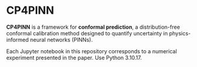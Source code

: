 # CP4PINN

**CP4PINN** is a framework for **conformal prediction**, a distribution-free conformal calibration method designed to quantify uncertainty in physics-informed neural networks (PINNs).

Each Jupyter notebook in this repository corresponds to a numerical experiment presented in the paper.
Use Python 3.10.17.